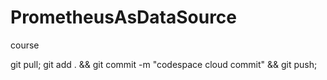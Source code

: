 # PrometheusAsDataSource
course


git pull; git add . && git commit -m "codespace cloud commit" && git push;